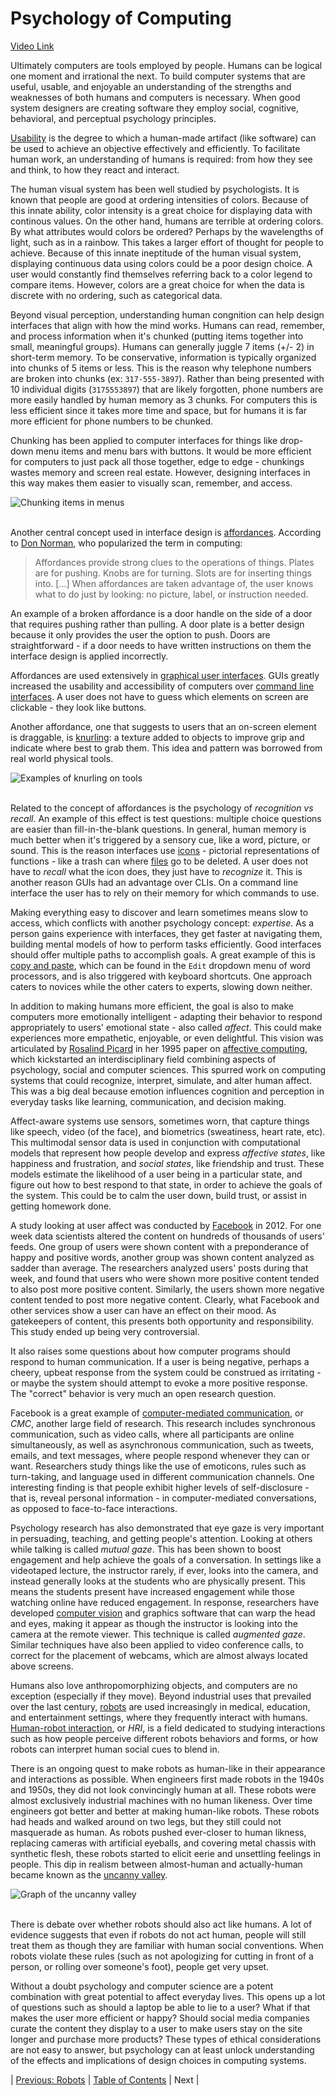 # Psychology of Computing
[Video Link](https://youtu.be/DEHsvQ3Ylwg)

Ultimately computers are tools employed by people. Humans can be logical one moment and irrational the next. To build computer systems that are useful, usable, and enjoyable an understanding of the strengths and weaknesses of both humans and computers is necessary. When good system designers are creating software they employ social, cognitive, behavioral, and perceptual psychology principles.

[Usability](../glossary/README.md#usability) is the degree to which a human-made artifact (like software) can be used to achieve an objective effectively and efficiently. To facilitate human work, an understanding of humans is required: from how they see and think, to how they react and interact.

The human visual system has been well studied by psychologists. It is known that people are good at ordering intensities of colors. Because of this innate ability, color intensity is a great choice for displaying data with continous values. On the other hand, humans are terrible at ordering colors. By what attributes would colors be ordered? Perhaps by the wavelengths of light, such as in a rainbow. This takes a larger effort of thought for people to achieve. Because of this innate ineptitude of the human visual system, displaying continuous data using colors could be a poor design choice. A user would constantly find themselves referring back to a color legend to compare items. However, colors are a great choice for when the data is discrete with no ordering, such as categorical data.

Beyond visual perception, understanding human congnition can help design interfaces that align with how the mind works. Humans can read, remember, and process information when it's chunked (putting items together into small, meaningful groups). Humans can generally juggle 7 items (+/- 2) in short-term memory. To be conservative, information is typically organized into chunks of 5 items or less. This is the reason why telephone numbers are broken into chunks (ex: `317-555-3897`). Rather than being presented with 10 individual digits (`3175553897`) that are likely forgotten, phone numbers are more easily handled by human memory as 3 chunks. For computers this is less efficient since it takes more time and space, but for humans it is far more efficient for phone numbers to be chunked.

Chunking has been applied to computer interfaces for things like drop-down menu items and menu bars with buttons. It would be more efficient for computers to just pack all those together, edge to edge - chunkings wastes memory and screen real estate. However, designing interfaces in this way makes them easier to visually scan, remember, and access.

![Chunking items in menus](./chunking-ui.jpg)
<br /><br />

Another central concept used in interface design is [affordances](https://uxplanet.org/ux-design-glossary-how-to-use-affordances-in-user-interfaces-393c8e9686e4). According to [Don Norman](https://en.wikipedia.org/wiki/Don_Norman), who popularized the term in computing:

> Affordances provide strong clues to the operations of things. Plates are for pushing. Knobs are for turning. Slots are for inserting things into. [...] When affordances are taken advantage of, the user knows what to do just by looking: no picture, label, or instruction needed.

An example of a broken affordance is a door handle on the side of a door that requires pushing rather than pulling. A door plate is a better design because it only provides the user the option to push. Doors are straightforward - if a door needs to have written instructions on them the interface design is applied incorrectly.

Affordances are used extensively in [graphical user interfaces](../glossary/README.md#graphical-user-interface). GUIs greatly increased the usability and accessibility of computers over [command line interfaces](../glossary/README.md#command-line-interface). A user does not have to guess which elements on screen are clickable - they look like buttons.

Another affordance, one that suggests to users that an on-screen element is draggable, is [knurling](https://en.wikipedia.org/wiki/Knurling): a texture added to objects to improve grip and indicate where best to grab them. This idea and pattern was borrowed from real world physical tools.

![Examples of knurling on tools](./knurling.jpg)
<br /><br />

Related to the concept of affordances is the psychology of _recognition vs recall_. An example of this effect is test questions: multiple choice questions are easier than fill-in-the-blank questions. In general, human memory is much better when it's triggered by a sensory cue, like a word, picture, or sound. This is the reason interfaces use [icons](../glossary/README.md#icon) - pictorial representations of functions - like a trash can where [files](../glossary/README.md#file) go to be deleted. A user does not have to _recall_ what the icon does, they just have to _recognize_ it. This is another reason GUIs had an advantage over CLIs. On a command line interface the user has to rely on their memory for which commands to use.

Making everything easy to discover and learn sometimes means slow to access, which conflicts with another psychology concept: _expertise_. As a person gains experience with interfaces, they get faster at navigating them, building mental models of how to perform tasks efficiently. Good interfaces should offer multiple paths to accomplish goals. A great example of this is [copy and paste](../glossary/README.md#cut-copy-and-paste), which can be found in the `Edit` dropdown menu of word processors, and is also triggered with keyboard shortcuts. One approach caters to novices while the other caters to experts, slowing down neither.

In addition to making humans more efficient, the goal is also to make computers more emotionally intelligent - adapting their behavior to respond appropriately to users' emotional state - also called _affect_. This could make experiences more empathetic, enjoyable, or even delightful. This vision was articulated by [Rosalind Picard](https://en.wikipedia.org/wiki/Rosalind_Picard) in her 1995 paper on [affective computing](../glossary/README.md#affective-computing), which kickstarted an interdisciplinary field combining aspects of psychology, social and computer sciences. This spurred work on computing systems that could recognize, interpret, simulate, and alter human affect. This was a big deal because emotion influences cognition and perception in everyday tasks like learning, communication, and decision making.

Affect-aware systems use sensors, sometimes worn, that capture things like speech, video (of the face), and biometrics (sweatiness, heart rate, etc). This multimodal sensor data is used in conjunction with computational models that represent how people develop and express _affective states_, like happiness and frustration, and _social states_, like friendship and trust. These models estimate the likelihood of a user being in a particular state, and figure out how to best respond to that state, in order to achieve the goals of the system. This could be to calm the user down, build trust, or assist in getting homework done.

A study looking at user affect was conducted by [Facebook](https://en.wikipedia.org/wiki/Facebook,_Inc.) in 2012. For one week data scientists altered the content on hundreds of thousands of users' feeds. One group of users were shown content with a preponderance of happy and positive words, another group was shown content analyzed as sadder than average. The researchers analyzed users' posts during that week, and found that users who were shown more positive content tended to also post more positive content. Similarly, the users shown more negative content tended to post more negative content. Clearly, what Facebook and other services show a user can have an effect on their mood. As gatekeepers of content, this presents both opportunity and responsibility. This study ended up being very controversial.

It also raises some questions about how computer programs should respond to human communication. If a user is being negative, perhaps a cheery, upbeat response from the system could be construed as irritating - or maybe the system should attempt to evoke a more positive response. The "correct" behavior is very much an open research question.

Facebook is a great example of [computer-mediated communication](../glossary/README.md#computer-mediated-communication), or _CMC_, another large field of research. This research includes synchronous communication, such as video calls, where all participants are online simultaneously, as well as asynchronous communication, such as tweets, emails, and text messages, where people respond whenever they can or want. Researchers study things like the use of emoticons, rules such as turn-taking, and language used in different communication channels. One interesting finding is that people exhibit higher levels of self-disclosure - that is, reveal personal information - in computer-mediated conversations, as opposed to face-to-face interactions.

Psychology research has also demonstrated that eye gaze is very important in persuading, teaching, and getting people's attention. Looking at others while talking is called _mutual gaze_. This has been shown to boost engagement and help achieve the goals of a conversation. In settings like a videotaped lecture, the instructor rarely, if ever, looks into the camera, and instead generally looks at the students who are physically present. This means the students present have increased engagement while those watching online have reduced engagement. In response, researchers have developed [computer vision](../glossary/README.md#computer-vision) and graphics software that can warp the head and eyes, making it appear as though the instructor is looking into the camera at the remote viewer. This technique is called _augmented gaze_. Similar techniques have also been applied to video conference calls, to correct for the placement of webcams, which are almost always located above screens.


Humans also love anthropomorphizing objects, and computers are no exception (especially if they move). Beyond industrial uses that prevailed over the last century, [robots](../glossary/README.md#robot) are used increasingly in medical, education, and entertainment settings, where they frequently interact with humans. [Human-robot interaction](../glossary/README.md#human-robot-interaction), or _HRI_, is a field dedicated to studying interactions such as how people perceive different robots behaviors and forms, or how robots can interpret human social cues to blend in.

There is an ongoing quest to make robots as human-like in their appearance and interactions as possible. When engineers first made robots in the 1940s and 1950s, they did not look convincingly human at all. These robots were almost exclusively industrial machines with no human likeness. Over time engineers got better and better at making human-like robots. These robots had heads and walked around on two legs, but they still could not masquerade as human. As robots pushed ever-closer to human likness, replacing cameras with artificial eyeballs, and covering metal chassis with synthetic flesh, these robots started to elicit eerie and unsettling feelings in people. This dip in realism between almost-human and actually-human became known as the [uncanny valley](../glossary/README.md#uncanny-valley).

![Graph of the uncanny valley](./uncanny-valley.jpg)
<br /><br />

There is debate over whether robots should also act like humans. A lot of evidence suggests that even if robots do not act human, people will still treat them as though they are familiar with human social conventions. When robots violate these rules (such as not apologizing for cutting in front of a person, or rolling over someone's foot), people get very upset.

Without a doubt psychology and computer science are a potent combination with great potential to affect everyday lives. This opens up a lot of questions such as should a laptop be able to lie to a user? What if that makes the user more efficient or happy? Should social media companies curate the content they display to a user to make users stay on the site longer and purchase more products? These types of ethical considerations are not easy to answer, but psychology can at least unlock understanding of the effects and implications of design choices in computing systems.

| [Previous: Robots](../37/README.md) | [Table of Contents](../README.md#table-of-contents) | Next |
